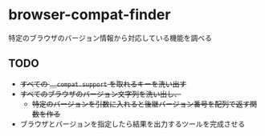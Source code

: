 # browser-compat-finder

特定のブラウザのバージョン情報から対応している機能を調べる

## TODO

- ~~すべての `__compat.support` を取れるキーを洗い出す~~
- ~~すべてのブラウザのバージョン文字列を洗い出し、~~
  - ~~特定のバージョンを引数に入れると後継バージョン番号を配列で返す関数を作る~~
- ブラウザとバージョンを指定したら結果を出力するツールを完成させる
